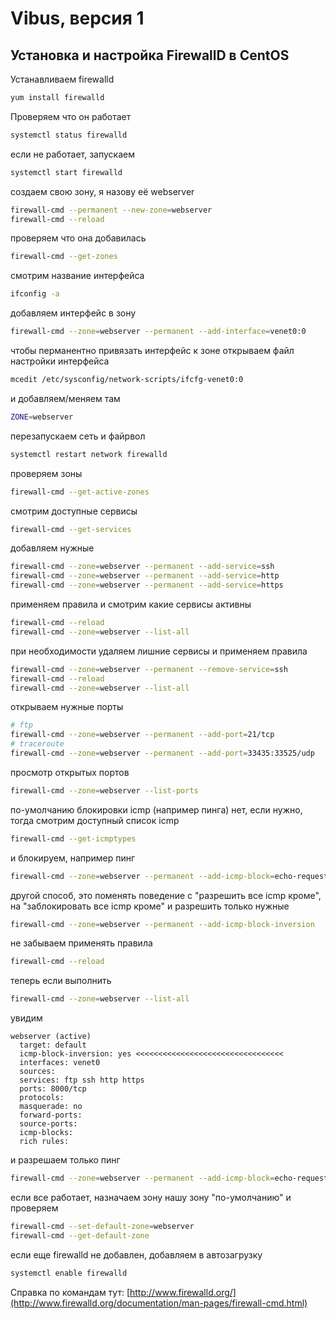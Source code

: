 # Vibus, версия 1
## Установка и настройка FirewallD в CentOS
Устанавливаем firewalld
```bash
yum install firewalld
```
Проверяем что он работает
```bash
systemctl status firewalld
```
если не работает, запускаем
```bash
systemctl start firewalld
```
создаем свою зону, я назову её webserver
```bash
firewall-cmd --permanent --new-zone=webserver
firewall-cmd --reload
```
проверяем что она добавилась
```bash
firewall-cmd --get-zones
```
смотрим название интерфейса
```bash
ifconfig -a
```
добавляем интерфейс в зону
```bash
firewall-cmd --zone=webserver --permanent --add-interface=venet0:0
```

чтобы перманентно привязать интерфейс к зоне открываем файл настройки интерфейса
```bash
mcedit /etc/sysconfig/network-scripts/ifcfg-venet0:0
```
и добавляем/меняем там 
```bash
ZONE=webserver
```
перезапускаем сеть и файрвол
```bash
systemctl restart network firewalld
```
проверяем зоны
```bash
firewall-cmd --get-active-zones
```
смотрим доступные сервисы
```bash
firewall-cmd --get-services
```
добавляем нужные
```bash
firewall-cmd --zone=webserver --permanent --add-service=ssh
firewall-cmd --zone=webserver --permanent --add-service=http
firewall-cmd --zone=webserver --permanent --add-service=https
```
применяем правила и смотрим какие сервисы активны
```bash
firewall-cmd --reload
firewall-cmd --zone=webserver --list-all
```
при необходимости удаляем лишние сервисы и применяем правила
```bash
firewall-cmd --zone=webserver --permanent --remove-service=ssh
firewall-cmd --reload
firewall-cmd --zone=webserver --list-all
```
открываем нужные порты
```bash
# ftp
firewall-cmd --zone=webserver --permanent --add-port=21/tcp
# traceroute
firewall-cmd --zone=webserver --permanent --add-port=33435:33525/udp
```
просмотр открытых портов
```bash
firewall-cmd --zone=webserver --list-ports
```
по-умолчанию блокировки icmp (например пинга) нет, если нужно, тогда 
смотрим доступный список icmp
```bash
firewall-cmd --get-icmptypes
```
и блокируем, например пинг
```bash
firewall-cmd --zone=webserver --permanent --add-icmp-block=echo-request
```
другой способ, это поменять поведение с "разрешить все icmp кроме", на "заблокировать все icmp кроме" и разрешить только нужные
```bash
firewall-cmd --zone=webserver --permanent --add-icmp-block-inversion
```
не забываем применять правила
```bash
firewall-cmd --reload
```
теперь если выполнить
```bash
firewall-cmd --zone=webserver --list-all
```
увидим
```text
webserver (active)
  target: default
  icmp-block-inversion: yes <<<<<<<<<<<<<<<<<<<<<<<<<<<<<<<<<
  interfaces: venet0
  sources: 
  services: ftp ssh http https
  ports: 8000/tcp
  protocols: 
  masquerade: no
  forward-ports: 
  source-ports: 
  icmp-blocks: 
  rich rules: 
```
и разрешаем только пинг
```bash
firewall-cmd --zone=webserver --permanent --add-icmp-block=echo-request
```

если все работает, назначаем зону нашу зону "по-умолчанию" и проверяем
```bash
firewall-cmd --set-default-zone=webserver
firewall-cmd --get-default-zone
```
если еще firewalld не добавлен, добавляем в автозагрузку
```bash
systemctl enable firewalld
```

Справка по командам тут: [http://www.firewalld.org/](http://www.firewalld.org/documentation/man-pages/firewall-cmd.html)
